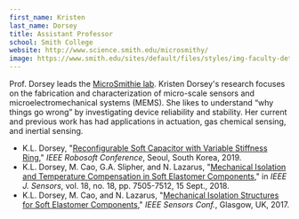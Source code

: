 ```yaml
---
first_name: Kristen
last_name: Dorsey
title: Assistant Professor
school: Smith College
website: http://www.science.smith.edu/microsmithy/
image: https://www.smith.edu/sites/default/files/styles/img-faculty-detail/public/media/Faculty/kristen_dorsey_crop.jpg
---
```

Prof. Dorsey leads the [MicroSmithie lab](http://www.science.smith.edu/microsmithy/). Kristen Dorsey's research focuses on the fabrication and characterization of micro-scale sensors and microelectromechanical systems (MEMS). She likes to understand “why things go wrong” by investigating device reliability and stability. Her current and previous work has had applications in actuation, gas chemical sensing, and inertial sensing.
* K.L. Dorsey, "[Reconfigurable Soft Capacitor with Variable Stiffness Ring](https://ieeexplore.ieee.org/document/8722708)," _IEEE Robosoft Conference_, Seoul, South Korea, 2019.
* K.L. Dorsey, M. Cao, G.A. Slipher, and N. Lazarus, "[Mechanical Isolation and Temperature Compensation in Soft Elastomer Components](https://ieeexplore.ieee.org/abstract/document/8426044)," in _IEEE J. Sensors_, vol. 18, no. 18, pp. 7505-7512, 15 Sept., 2018.
* K.L. Dorsey, M. Cao, and N. Lazarus, "[Mechanical Isolation Structures for Soft Elastomer Components](https://ieeexplore.ieee.org/abstract/document/8233906)," _IEEE Sensors Conf._, Glasgow, UK, 2017.
